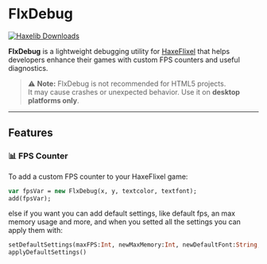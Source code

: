 # FlxDebug
[![Haxelib Downloads](https://badgen.net/haxelib/d/flixel?color=blue)](https://lib.haxe.org/p/flixel)

**FlxDebug** is a lightweight debugging utility for [HaxeFlixel](https://haxeflixel.com/) that helps developers enhance their games with custom FPS counters and useful diagnostics.

> ⚠️ **Note:** FlxDebug is not recommended for HTML5 projects.  
> It may cause crashes or unexpected behavior. Use it on **desktop platforms only**.

---

## Features

### 📊 FPS Counter

To add a custom FPS counter to your HaxeFlixel game:

```haxe
var fpsVar = new FlxDebug(x, y, textcolor, textfont);
add(fpsVar);
```

else if you want you can add default settings, like default fps, an max memory usage and more, and when you setted all the settings you can apply them with:
```haxe
setDefaultSettings(maxFPS:Int, newMaxMemory:Int, newDefaultFont:String, newDefaultSize:Int, newDefaultColor:Int)
applyDefaultSettings()
```
